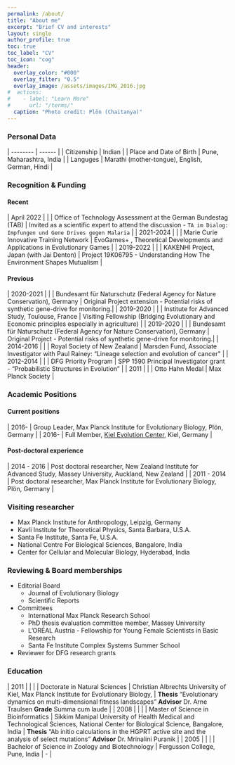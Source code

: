 ```yaml
---
permalink: /about/
title: "About me"
excerpt: "Brief CV and interests"
layout: single
author_profile: true
toc: true
toc_label: "CV"
toc_icon: "cog"
header:
  overlay_color: "#000"
  overlay_filter: "0.5"
  overlay_image: /assets/images/IMG_2016.jpg
#  actions:
#    - label: "Learn More"
#      url: "/terms/"
  caption: "Photo credit: Plön (Chaitanya)"
---
```


### Personal Data

| --------         | ------ |
| Citizenship    | Indian     |
| Place and Date of Birth   | Pune, Maharashtra, India  |
| Languges | Marathi (mother-tongue), English, German, Hindi |


### Recognition & Funding

#### Recent

| April  2022      |  |
| Office of Technology Assessment at the German Bundestag (TAB)    | Invited as a scientific expert to attend the discussion - ``TA im Dialog: Impfungen und Gene Drives gegen Malaria`` |
| 2021-2024         |  |
| Marie Curie Innovative Training Network    | EvoGames+ , Theoretical Developments and Applications in Evolutionary Games     |
| 2019-2022 | |
| KAKENHI Project, Japan (with Jai Denton) | Project 19K06795 - Understanding How The Environment Shapes Mutualism |

#### Previous

| 2020-2021 | |
| Bundesamt für Naturschutz (Federal Agency for Nature Conservation), Germany |		Original Project extension - Potential risks of synthetic gene-drive for monitoring.|
| 2019-2020 | |
| Institute for Advanced Study, Toulouse, France |  Visiting Fellowship (Bridging Evolutionary and Economic principles especially in agriculture) |
| 2019-2020 | |
| Bundesamt für Naturschutz (Federal Agency for Nature Conservation), Germany | Original Project - Potential risks of synthetic gene-drive for monitoring.|
| 2014-2016 | |
| Royal Society of New Zealand  | Marsden Fund, Associate Investigator with Paul Rainey: “Lineage selection and evolution of cancer" |
| 2012-2014 | |
| DFG Priority Program | SPP 1590 Principal Investigator grant - “Probabilistic Structures in Evolution” |
| 2011 | |
| Otto Hahn Medal  |	Max Planck Society |

### Academic Positions

#### Current positions

| 2016- | Group Leader, Max Planck Institute for Evolutionary Biology, Plön, Germany |
| 2016- | Full Member, [Kiel Evolution Center](http://www.kec.uni-kiel.de), Kiel, Germany |

#### Post-doctoral experience

| 2014 - 2016 | 	Post doctoral researcher, New Zealand Institute for Advanced Study, Massey University, Auckland, New Zealand |
| 2011 - 2014 |	Post doctoral researcher, Max Planck Institute for Evolutionary Biology, Plön, Germany |

### Visiting researcher
 - Max Planck Institute for Anthropology, Leipzig, Germany
 - Kavli Institute for Theoretical Physics, Santa Barbara, U.S.A.
 - Santa Fe Institute, Santa Fe, U.S.A. 
 - National Centre For Biological Sciences, Bangalore, India 
 - Center for Cellular and Molecular Biology, Hyderabad, India

### Reviewing & Board memberships

- Editorial Board
	- Journal of Evolutionary Biology
	- Scientific Reports
- Committees
	- International Max Planck Research School
	- PhD thesis evaluation committee member, Massey University
	- L’ORÉAL Austria - Fellowship for Young Female Scientists in Basic Research
	- Santa Fe Institute Complex Systems Summer School
- Reviewer for DFG research grants

### Education

| 2011     |  | |
| Doctorate in Natural Sciences  | Christian Albrechts University of Kiel, Max Planck Institute for Evolutionary Biology, | **Thesis** “Evolutionary dynamics on multi-dimensional fitness landscapes” **Advisor** Dr. Arne Traulsen **Grade** Summa cum laude  |
| 2008     |  | |
| Master of Science in Bioinformatics  | Sikkim Manipal University of Health Medical and Technological Sciences, National Center for Biological Science, Bangalore, India | **Thesis** “Ab initio calculations in the HGPRT active site and the analysis of select mutations” **Advisor** Dr. Mrinalini Puranik  |
| 2005     |  | |
| Bachelor of Science in Zoology and Biotechnology  | Fergusson College, Pune, India | -  |

<!-- Minimal Mistakes is a flexible two-column Jekyll theme. Perfect for hosting your personal site, blog, or portfolio on GitHub or self-hosting on your own server. As the name implies --- styling is purposely minimalistic to be enhanced and customized by you :smile:.

{% include gallery id="layouts_gallery" caption="Examples of included layouts `splash`, `single`, and `archive`." %}

[Install the Theme]({{ "/docs/quick-start-guide/" | relative_url }}){: .btn .btn--success .btn--large}

## Notable Features

- Bundled as a "theme gem" for easier install/upgrading.
- Compatible with GitHub Pages.
- Support for Jekyll's built-in Sass/SCSS preprocessor.
- Nine different skins (color variations).
- Several responsive layout options (single, archive index, search, splash, and paginated home page).
- Optimized for search engines with support for [Twitter Cards](https://dev.twitter.com/cards/overview) and [Open Graph](http://ogp.me/) data
- Optional [header images](https://mmistakes.github.io/minimal-mistakes/docs/layouts/#headers), [custom sidebars](https://mmistakes.github.io/minimal-mistakes/docs/layouts/#sidebars), [table of contents](https://mmistakes.github.io/minimal-mistakes/docs/helpers/#table-of-contents), [galleries](https://mmistakes.github.io/minimal-mistakes/docs/helpers/#gallery), related posts, [breadcrumb links](https://mmistakes.github.io/minimal-mistakes/docs/configuration/#breadcrumb-navigation-beta), [navigation lists](https://mmistakes.github.io/minimal-mistakes/docs/helpers/#navigation-list), and more.
- Commenting support (powered by [Disqus](https://disqus.com/), [Facebook](https://developers.facebook.com/docs/plugins/comments), [Discourse](https://www.discourse.org/), [utterances](https://utteranc.es/), static-based via [Staticman v1 and v2](https://staticman.net/), and custom).
- [Google Analytics](https://www.google.com/analytics/) support.
- UI localized text in English (default), Brazilian Portuguese (Português brasileiro), Catalan, Chinese, Danish, Dutch, Finnish, French (Français), German (Deutsch), Greek, Hindi (हिंदी), Hungarian, Indonesian, Irish (Gaeilge), Italian (Italiano), Japanese, Korean, Malayalam, Myanmar (Burmese), Nepali (Nepalese), Norwegian (Norsk), Persian (فارسی), Polish, Punjabi (ਪੰਜਾਬੀ), Romanian, Russian, Slovak, Spanish (Español), Swedish, Thai, Turkish (Türkçe), and Vietnamese.

## Demo Pages

| Name                                        | Description                                           |
| ------------------------------------------- | ----------------------------------------------------- |
| [Post with Header Image][header-image-post] | A post with a large header image. |
| [HTML Tags and Formatting Post][html-tags-post] | A variety of common markup showing how the theme styles them. |
| [Syntax Highlighting Post][syntax-post] | Post displaying highlighted code. |
| [Post with a Gallery][gallery-post] | A post showing several images wrapped in `<figure>` elements. |
| [Sample Collection Page][sample-collection] | Single page from a collection. |
| [Categories Archive][categories-archive] | Posts grouped by category. |
| [Tags Archive][tags-archive] | Posts grouped by tag. |

---

## Credits

### Icons + Demo Images:

- [The Noun Project](https://thenounproject.com) -- Garrett Knoll, Arthur Shlain, and [tracy tam](https://thenounproject.com/tracytam)
- [Font Awesome](http://fontawesome.io/)
- [Unsplash](https://unsplash.com/)

### Other:

- [Jekyll](https://jekyllrb.com/)
- [jQuery](https://jquery.com/)
- [Susy](http://susy.oddbird.net/)
- [Breakpoint](http://breakpoint-sass.com/)
- [Magnific Popup](http://dimsemenov.com/plugins/magnific-popup/)
- [FitVids.JS](http://fitvidsjs.com/)
- Greedy Navigation - [lukejacksonn](https://codepen.io/lukejacksonn/pen/PwmwWV)
- [jQuery Smooth Scroll](https://github.com/kswedberg/jquery-smooth-scroll)
- [Lunr](http://lunrjs.com)

---

Minimal Mistakes is designed, developed, and maintained by Michael Rose. Just another boring, tattooed, designer from Buffalo New York. -->
